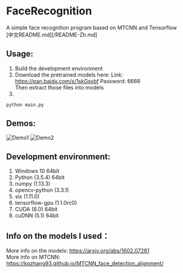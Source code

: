 # FaceRecognition
A simple face recognition program based on MTCNN and Tensorflow  
[中文README.md][/README-Zh.md]

## Usage:
1. Build the development environment
2. Download the pretrained models here: Link: https://pan.baidu.com/s/1skGsxbf Password: 6666  
   Then extract those files into models
3. 
```Bash
python main.py
```

## Demos:
![Demo1](https://github.com/lmgy/FaceRecognition/blob/master/demos/pic1.jpg)
![Demo2](https://github.com/lmgy/FaceRecognition/blob/master/demos/pic2.jpg)

## Development environment:
1. Windows 10 64bit
2. Python (3.5.4) 64bit
3. numpy (1.13.3)
4. opencv-python (3.3.1)
5. six (1.11.0)
6. tensorflow-gpu (1.1.0rc0)
7. CUDA (8.0) 64bit
8. cuDNN (5.1) 64bit
    
## Info on the models I used：
More info on the models: https://arxiv.org/abs/1602.07261  
More info on MTCNN: https://kpzhang93.github.io/MTCNN_face_detection_alignment/  